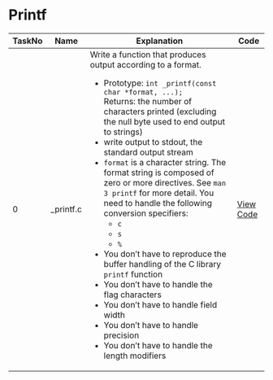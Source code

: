 <h1> Printf </h1>

| TaskNo | Name | Explanation | Code |
|--------|--------|--------|--------|
| 0 | _printf.c | Write a function that produces output according to a format.<ul> <li> Prototype: `int _printf(const char *format, ...);`</li>Returns: the number of characters printed (excluding the null byte used to end output to strings)</li><li> write output to stdout, the standard output stream</li><li> `format` is a character string. The format string is composed of zero or more directives. See `man 3 printf` for more detail. You need to handle the following conversion specifiers:<ul><li> `c` </li><li> `s` </li><li> `%` </li></ul></li><li> You don’t have to reproduce the buffer handling of the C library `printf` function</li><li> You don’t have to handle the flag characters</li><li> You don’t have to handle field width</li><li> You don’t have to handle precision</li><li> You don’t have to handle the length modifiers</li></ul> | <a href = "https://github.com/shukriosman/printf/blob/tindi/_printf.c"> View Code </a> |
